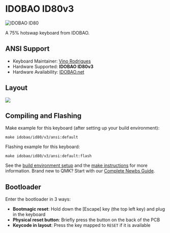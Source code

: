# IDOBAO ID80v3

![IDOBAO ID80](https://idobao.github.io/assets/img/idobao-id80.png)

A 75% hotswap keyboard from IDOBAO.
## ANSI Support

* Keyboard Maintainer: [Vino Rodrigues](https://github.com/vinorodrigues)
* Hardware Supported: **IDOBAO ID80v3**
* Hardware Availability: [IDOBAO.net](https://idobao.net/search?type=product&q=id80*)

## Layout

![](https://idobao.github.io/kle/idobao-id80.png)
## Compiling and Flashing

Make example for this keyboard (after setting up your build environment):

    make idobao/id80/v3/ansi:default

Flashing example for this keyboard:

    make idobao/id80/v3/ansi:default:flash

See the [build environment setup](https://docs.qmk.fm/#/getting_started_build_tools) and the [make instructions](https://docs.qmk.fm/#/getting_started_make_guide) for more information. Brand new to QMK? Start with our [Complete Newbs Guide](https://docs.qmk.fm/#/newbs).

## Bootloader

Enter the bootloader in 3 ways:

* **Bootmagic reset**: Hold down the [Escape] key (the top left key) and plug in the keyboard
* **Physical reset button**: Briefly press the button on the back of the PCB
* **Keycode in layout**: Press the key mapped to `RESET`  if it is available

